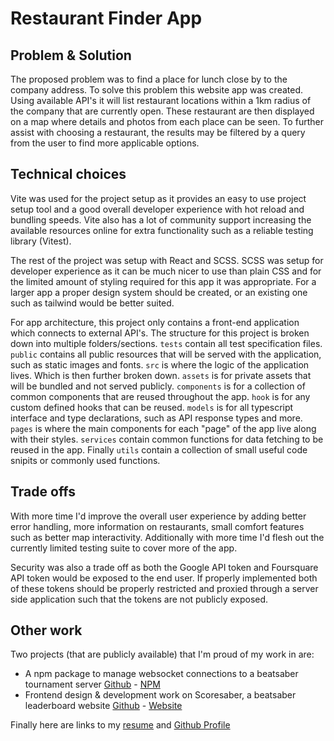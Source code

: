 # Restaurant Finder App

## Problem & Solution

The proposed problem was to find a place for lunch close by to the company address. To solve this problem this website app was created. Using available API's it will list restaurant locations within a 1km radius of the company that are currently open. These restaurant are then displayed on a map where details and photos from each place can be seen. To further assist with choosing a restaurant, the results may be filtered by a query from the user to find more applicable options.

## Technical choices

Vite was used for the project setup as it provides an easy to use project setup tool and a good overall developer experience with hot reload and bundling speeds. Vite also has a lot of community support increasing the available resources online for extra functionality such as a reliable testing library (Vitest).

The rest of the project was setup with React and SCSS. SCSS was setup for developer experience as it can be much nicer to use than plain CSS and for the limited amount of styling required for this app it was appropriate. For a larger app a proper design system should be created, or an existing one such as tailwind would be better suited.

For app architecture, this project only contains a front-end application which connects to external API's. The structure for this project is broken down into multiple folders/sections. `tests` contain all test specification files. `public` contains all public resources that will be served with the application, such as static images and fonts. `src` is where the logic of the application lives. Which is then further broken down. `assets` is for private assets that will be bundled and not served publicly. `components` is for a collection of common components that are reused throughout the app. `hook` is for any custom defined hooks that can be reused. `models` is for all typescript interface and type declarations, such as API response types and more. `pages` is where the main components for each "page" of the app live along with their styles. `services` contain common functions for data fetching to be reused in the app. Finally `utils` contain a collection of small useful code snipits or commonly used functions.

## Trade offs

With more time I'd improve the overall user experience by adding better error handling, more information on restaurants, small comfort features such as better map interactivity. Additionally with more time I'd flesh out the currently limited testing suite to cover more of the app.

Security was also a trade off as both the Google API token and Foursquare API token would be exposed to the end user. If properly implemented both of these tokens should be properly restricted and proxied through a server side application such that the tokens are not publicly exposed.

## Other work

Two projects (that are publicly available) that I'm proud of my work in are:

-   A npm package to manage websocket connections to a beatsaber tournament server [Github](https://github.com/Dannypoke03/TournamentAssistantClient) - [NPM](https://npmjs.org/package/tournament-assistant-client)
-   Frontend design & development work on Scoresaber, a beatsaber leaderboard website [Github](https://github.com/ScoreSaber/ScoreSaber-Frontend) - [Website](https://scoresaber.com/)

Finally here are links to my [resume](https://drive.google.com/file/d/12tJJxBtDAOalf7QiNajOE5pEs1pz7sa5/view?usp=share_link) and [Github Profile](https://github.com/Dannypoke03)
